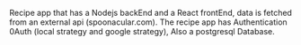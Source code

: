 Recipe app that has a Nodejs backEnd and a React frontEnd, data is fetched from an external api (spoonacular.com). The recipe app has Authentication 0Auth (local strategy and google strategy), Also a postgresql Database. 
